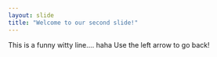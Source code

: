 ```yaml
---
layout: slide
title: "Welcome to our second slide!"
---
```

This is a funny witty line.... haha
Use the left arrow to go back!
